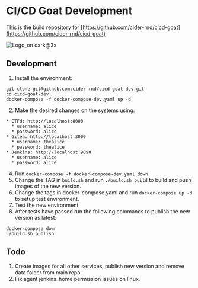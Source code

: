 # CI/CD Goat Development
This is the build repository for [https://github.com/cider-rnd/cicd-goat](https://github.com/cider-rnd/cicd-goat)

![Logo_on dark@3x](https://user-images.githubusercontent.com/88270351/143437403-79b0ae54-a117-420d-b1a2-b285c0d8db59.png)

## Development
1. Install the environment:
  ```
  git clone git@github.com:cider-rnd/cicd-goat-dev.git
  cd cicd-goat-dev
  docker-compose -f docker-compose-dev.yaml up -d
  ```
2. Make the desired changes on the systems using:
  ```
  * CTFd: http://localhost:8000
    * username: alice
    * password: alice
  * Gitea: http://localhost:3000
    * username: thealice
    * password: thealice
  * Jenkins: http://localhost:9090
    * username: alice
    * password: alice
  ``` 
4. Run `docker-compose -f docker-compose-dev.yaml down`
5. Change the TAG in `build.sh` and run `./build.sh build` to build and push images of the new version.
6. Change the tags in docker-compose.yaml and run `docker-compose up -d` to setup test environment.
7. Test the new environment.
8. After tests have passed run the following commands to publish the new version as latest:
  ```
  docker-compose down
  ./build.sh publish
  ```

## Todo
1. Create images for all other services, publish new version and remove data folder from main repo.
2. Fix agent jenkins_home permission issues on linux.


